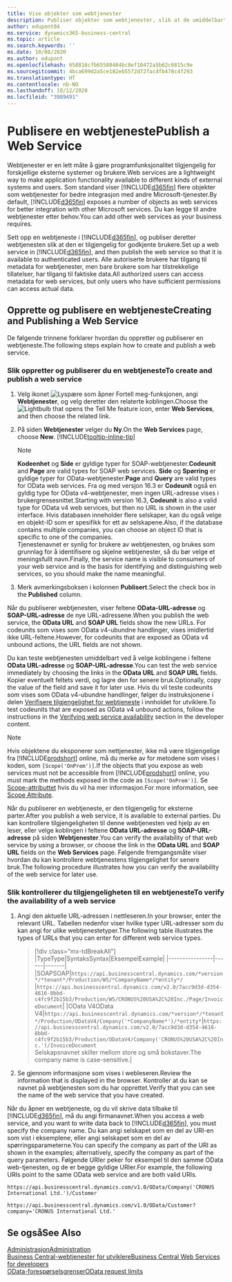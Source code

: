 ```yaml
---
title: Vise objekter som webtjenester
description: Publiser objekter som webtjenester, slik at de umiddelbart blir tilgjengelige for Business Central-løsningen din.
author: edupont04
ms.service: dynamics365-business-central
ms.topic: article
ms.search.keywords: ''
ms.date: 10/08/2020
ms.author: edupont
ms.openlocfilehash: 658816cfb65580404bc8ef10472a5b62c6815c9e
ms.sourcegitcommit: 4bca699d2a5ce182eb5572d72fac4fb478c4f293
ms.translationtype: HT
ms.contentlocale: nb-NO
ms.lasthandoff: 10/12/2020
ms.locfileid: "3989491"
---
```

# <a name="publish-a-web-service"></a><span data-ttu-id="10897-103">Publisere en webtjeneste</span><span class="sxs-lookup"><span data-stu-id="10897-103">Publish a Web Service</span></span>

<span data-ttu-id="10897-104">Webtjenester er en lett måte å gjøre programfunksjonalitet tilgjengelig for forskjellige eksterne systemer og brukere.</span><span class="sxs-lookup"><span data-stu-id="10897-104">Web services are a lightweight way to make application functionality available to different kinds of external systems and users.</span></span> <span data-ttu-id="10897-105">Som standard viser [!INCLUDE[d365fin](includes/d365fin_md.md)] flere objekter som webtjenester for bedre integrasjon med andre Microsoft-tjenester.</span><span class="sxs-lookup"><span data-stu-id="10897-105">By default, [!INCLUDE[d365fin](includes/d365fin_md.md)] exposes a number of objects as web services for better integration with other Microsoft services.</span></span> <span data-ttu-id="10897-106">Du kan legge til andre webtjenester etter behov.</span><span class="sxs-lookup"><span data-stu-id="10897-106">You can add other web services as your business requires.</span></span>  

<span data-ttu-id="10897-107">Sett opp en webtjeneste i [!INCLUDE[d365fin](includes/d365fin_md.md)], og publiser deretter webtjenesten slik at den er tilgjengelig for godkjente brukere.</span><span class="sxs-lookup"><span data-stu-id="10897-107">Set up a web service in [!INCLUDE[d365fin](includes/d365fin_md.md)], and then publish the web service so that it is available to authenticated users.</span></span> <span data-ttu-id="10897-108">Alle autoriserte brukere har tilgang til metadata for webtjenester, men bare brukere som har tilstrekkelige tillatelser, har tilgang til faktiske data.</span><span class="sxs-lookup"><span data-stu-id="10897-108">All authorized users can access metadata for web services, but only users who have sufficient permissions can access actual data.</span></span>  

## <a name="creating-and-publishing-a-web-service"></a><span data-ttu-id="10897-109">Opprette og publisere en webtjeneste</span><span class="sxs-lookup"><span data-stu-id="10897-109">Creating and Publishing a Web Service</span></span>

<span data-ttu-id="10897-110">De følgende trinnene forklarer hvordan du oppretter og publiserer en webtjeneste.</span><span class="sxs-lookup"><span data-stu-id="10897-110">The following steps explain how to create and publish a web service.</span></span>  

### <a name="to-create-and-publish-a-web-service"></a><span data-ttu-id="10897-111">Slik oppretter og publiserer du en webtjeneste</span><span class="sxs-lookup"><span data-stu-id="10897-111">To create and publish a web service</span></span>  

1. <span data-ttu-id="10897-112">Velg ikonet ![Lyspære som åpner Fortell meg-funksjonen](media/ui-search/search_small.png "Fortell hva du vil gjøre"), angi **Webtjenester**, og velg deretter den relaterte koblingen.</span><span class="sxs-lookup"><span data-stu-id="10897-112">Choose the ![Lightbulb that opens the Tell Me feature](media/ui-search/search_small.png "Tell me what you want to do") icon, enter **Web Services**, and then choose the related link.</span></span>  
2. <span data-ttu-id="10897-113">På siden **Webtjenester** velger du **Ny**.</span><span class="sxs-lookup"><span data-stu-id="10897-113">On the **Web Services** page, choose **New**.</span></span> [!INCLUDE[tooltip-inline-tip](includes/tooltip-inline-tip_md.md)]  

    > [!NOTE]  
    > <span data-ttu-id="10897-114">**Kodeenhet** og **Side** er gyldige typer for SOAP-webtjenester.</span><span class="sxs-lookup"><span data-stu-id="10897-114">**Codeunit** and **Page** are valid types for SOAP web services.</span></span> <span data-ttu-id="10897-115">**Side** og **Spørring** er gyldige typer for OData-webtjenester.</span><span class="sxs-lookup"><span data-stu-id="10897-115">**Page** and **Query** are valid types for OData web services.</span></span> <span data-ttu-id="10897-116">Fra og med versjon 16.3 er **Codeunit** også en gyldig type for OData v4-webtjenester, men ingen URL-adresse vises i brukergrensesnittet.</span><span class="sxs-lookup"><span data-stu-id="10897-116">Starting with version 16.3, **Codeunit** is also a valid type for OData v4 web services, but then no URL is shown in the user interface.</span></span> <span data-ttu-id="10897-117">Hvis databasen inneholder flere selskaper, kan du også velge en objekt-ID som er spesifikk for ett av selskapene.</span><span class="sxs-lookup"><span data-stu-id="10897-117">Also, if the database contains multiple companies, you can choose an object ID that is specific to one of the companies.</span></span>  
    > <span data-ttu-id="10897-118">Tjenestenavnet er synlig for brukere av webtjenesten, og brukes som grunnlag for å identifisere og skjelne webtjenester, så du bør velge et meningsfullt navn.</span><span class="sxs-lookup"><span data-stu-id="10897-118">Finally, the service name is visible to consumers of your web service and is the basis for identifying and distinguishing web services, so you should make the name meaningful.</span></span>

3. <span data-ttu-id="10897-119">Merk avmerkingsboksen i kolonnen **Publisert**.</span><span class="sxs-lookup"><span data-stu-id="10897-119">Select the check box in the **Published** column.</span></span>  

<span data-ttu-id="10897-120">Når du publiserer webtjenesten, viser feltene **OData-URL-adresse** og **SOAP-URL-adresse** de nye URL-adressene.</span><span class="sxs-lookup"><span data-stu-id="10897-120">When you publish the web service, the **OData URL** and **SOAP URL** fields show the new URLs.</span></span> <span data-ttu-id="10897-121">For codeunits som vises som OData v4-ubundne handlinger, vises imidlertid ikke URL-feltene.</span><span class="sxs-lookup"><span data-stu-id="10897-121">However, for codeunits that are exposed as OData v4 unbound actions, the URL fields are not shown.</span></span>  

<span data-ttu-id="10897-122">Du kan teste webtjenesten umiddelbart ved å velge koblingene i feltene **OData URL-adresse** og **SOAP-URL-adresse**.</span><span class="sxs-lookup"><span data-stu-id="10897-122">You can test the web service immediately by choosing the links in the **OData URL** and **SOAP URL** fields.</span></span> <span data-ttu-id="10897-123">Kopier eventuelt feltets verdi, og lagre den for senere bruk.</span><span class="sxs-lookup"><span data-stu-id="10897-123">Optionally, copy the value of the field and save it for later use.</span></span> <span data-ttu-id="10897-124">Hvis du vil teste codeunits som vises som OData v4-ubundne handlinger, følger du instruksjonene i delen [Verifisere tilgjengelighet for webtjeneste](/dynamics365/business-central/dev-itpro/developer/devenv-creating-and-interacting-with-odatav4-unbound-action#verifying-web-service-availability) i innholdet for utviklere.</span><span class="sxs-lookup"><span data-stu-id="10897-124">To test codeunits that are exposed as OData v4 unbound actions, follow the instructions in the [Verifying web service availability](/dynamics365/business-central/dev-itpro/developer/devenv-creating-and-interacting-with-odatav4-unbound-action#verifying-web-service-availability) section in the developer content.</span></span>

> [!NOTE]
> <span data-ttu-id="10897-125">Hvis objektene du eksponerer som nettjenester, ikke må være tilgjengelige fra [!INCLUDE[prodshort](includes/prodshort.md)] online, må du merke av for metodene som vises i koden, som `[Scope('OnPrem')]`.</span><span class="sxs-lookup"><span data-stu-id="10897-125">If the objects that you expose as web services must not be accessible from [!INCLUDE[prodshort](includes/prodshort.md)] online, you must mark the methods exposed in the code as `[Scope('OnPrem')]`.</span></span> <span data-ttu-id="10897-126">Se [Scope-attributtet](/dynamics365/business-central/dev-itpro/developer/methods/devenv-scope-attribute) hvis du vil ha mer informasjon.</span><span class="sxs-lookup"><span data-stu-id="10897-126">For more information, see [Scope Attribute](/dynamics365/business-central/dev-itpro/developer/methods/devenv-scope-attribute).</span></span>

<span data-ttu-id="10897-127">Når du publiserer en webtjeneste, er den tilgjengelig for eksterne parter.</span><span class="sxs-lookup"><span data-stu-id="10897-127">After you publish a web service, it is available to external parties.</span></span> <span data-ttu-id="10897-128">Du kan kontrollere tilgjengeligheten til denne webtjenesten ved hjelp av en leser, eller velge koblingen i feltene **OData URL-adresse** og **SOAP-URL-adresse** på siden **Webtjenester**.</span><span class="sxs-lookup"><span data-stu-id="10897-128">You can verify the availability of that web service by using a browser, or choose the link in the **OData URL** and **SOAP URL** fields on the **Web Services** page.</span></span> <span data-ttu-id="10897-129">Følgende fremgangsmåte viser hvordan du kan kontrollere webtjenestens tilgjengelighet for senere bruk.</span><span class="sxs-lookup"><span data-stu-id="10897-129">The following procedure illustrates how you can verify the availability of the web service for later use.</span></span>  

### <a name="to-verify-the-availability-of-a-web-service"></a><span data-ttu-id="10897-130">Slik kontrollerer du tilgjengeligheten til en webtjeneste</span><span class="sxs-lookup"><span data-stu-id="10897-130">To verify the availability of a web service</span></span>  

1. <span data-ttu-id="10897-131">Angi den aktuelle URL-adressen i nettleseren.</span><span class="sxs-lookup"><span data-stu-id="10897-131">In your browser, enter the relevant URL.</span></span> <span data-ttu-id="10897-132">Tabellen nedenfor viser hvilke typer URL-adresser som du kan angi for ulike webtjenestetyper.</span><span class="sxs-lookup"><span data-stu-id="10897-132">The following table illustrates the types of URLs that you can enter for different web service types.</span></span>  

    > [!div class="mx-tdBreakAll"]
    > |<span data-ttu-id="10897-133">Type</span><span class="sxs-lookup"><span data-stu-id="10897-133">Type</span></span>|<span data-ttu-id="10897-134">Syntaks</span><span class="sxs-lookup"><span data-stu-id="10897-134">Syntax</span></span>|<span data-ttu-id="10897-135">Eksempel</span><span class="sxs-lookup"><span data-stu-id="10897-135">Example</span></span>|
    > |----------------|------|-------|
    > |<span data-ttu-id="10897-136">SOAP</span><span class="sxs-lookup"><span data-stu-id="10897-136">SOAP</span></span>|`https://api.businesscentral.dynamics.com/*version*/*tenant*/Production/WS/*CompanyName*/*entity*/` |`https://api.businesscentral.dynamics.com/v2.0/7acc9d3d-d354-4616-8bbd-c4fc9f2b15b3/Production/WS/CRONUS%20USA%2C%20Inc./Page/InvoiceDocument`|
    > |<span data-ttu-id="10897-137">OData V4</span><span class="sxs-lookup"><span data-stu-id="10897-137">OData V4</span></span>|`https://api.businesscentral.dynamics.com/*version*/*tenant*/Production/ODataV4/Company('*CompanyName*')/*entity*`|`https://api.businesscentral.dynamics.com/v2.0/7acc9d3d-d354-4616-8bbd-c4fc9f2b15b3/Production/ODataV4/Company('CRONUS%20USA%2C%20Inc.')/InvoiceDocument`<br/>    <span data-ttu-id="10897-138">Selskapsnavnet skiller mellom store og små bokstaver.</span><span class="sxs-lookup"><span data-stu-id="10897-138">The company name is case-sensitive.</span></span>|

2. <span data-ttu-id="10897-139">Se gjennom informasjone som vises i webleseren.</span><span class="sxs-lookup"><span data-stu-id="10897-139">Review the information that is displayed in the browser.</span></span> <span data-ttu-id="10897-140">Kontroller at du kan se navnet på webtjenesten som du har opprettet.</span><span class="sxs-lookup"><span data-stu-id="10897-140">Verify that you can see the name of the web service that you have created.</span></span>  

<span data-ttu-id="10897-141">Når du åpner en webtjeneste, og du vil skrive data tilbake til [!INCLUDE[d365fin](includes/d365fin_md.md)], må du angi firmanavnet.</span><span class="sxs-lookup"><span data-stu-id="10897-141">When you access a web service, and you want to write data back to [!INCLUDE[d365fin](includes/d365fin_md.md)], you must specify the company name.</span></span> <span data-ttu-id="10897-142">Du kan angi selskapet som en del av URI-en som vist i eksemplene, eller angi selskapet som en del av spørringsparameterne.</span><span class="sxs-lookup"><span data-stu-id="10897-142">You can specify the company as part of the URI as shown in the examples; alternatively, specify the company as part of the query parameters.</span></span> <span data-ttu-id="10897-143">Følgende URIer peker for eksempel til den samme OData web-tjenesten, og de er begge gyldige URIer.</span><span class="sxs-lookup"><span data-stu-id="10897-143">For example, the following URIs point to the same OData web service and are both valid URIs.</span></span>  

```
https://api.businesscentral.dynamics.com/v1.0/OData/Company('CRONUS International Ltd.')/Customer  
```

```
https://api.businesscentral.dynamics.com/v1.0/OData/Customer?company='CRONUS International Ltd.'  
```

## <a name="see-also"></a><span data-ttu-id="10897-144">Se også</span><span class="sxs-lookup"><span data-stu-id="10897-144">See Also</span></span>

[<span data-ttu-id="10897-145">Administrasjon</span><span class="sxs-lookup"><span data-stu-id="10897-145">Administration</span></span>](admin-setup-and-administration.md)  
[<span data-ttu-id="10897-146">Business Central-webtjenester for utviklere</span><span class="sxs-lookup"><span data-stu-id="10897-146">Business Central Web Services for developers</span></span>](/dynamics365/business-central/dev-itpro/webservices/web-services)  
[<span data-ttu-id="10897-147">OData-forespørselsgrenser</span><span class="sxs-lookup"><span data-stu-id="10897-147">OData request limits</span></span>](/dynamics365/business-central/dev-itpro/administration/operational-limits-online#ODataServices)  
